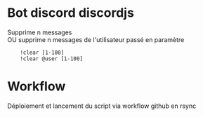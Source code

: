 # Bot discord discordjs
Supprime n messages  
OU supprime n messages de l'utilisateur passé en paramètre

        !clear [1-100]
        !clear @user [1-100]

# Workflow
Déploiement et lancement du script via workflow github en rsync